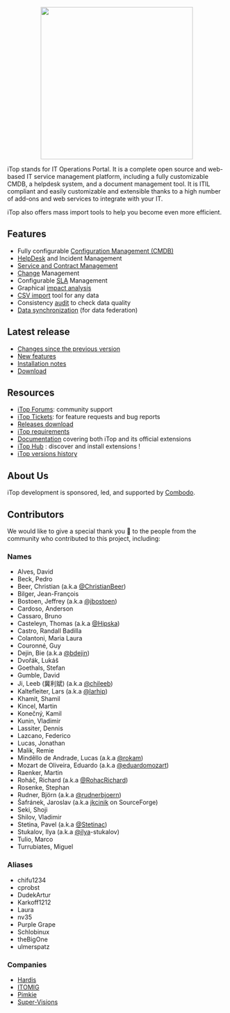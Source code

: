 <p align="center"><a href="https://www.combodo.com/itop-193" target="_blank">
    <img src="https://www.combodo.com/logos/logo-itop-baseline.svg" width=350>
</a></p>


iTop stands for IT Operations Portal. It is a complete open source and web-based IT service management platform, including a fully customizable CMDB, a helpdesk system, and a document management tool. It is ITIL compliant and easily customizable and extensible thanks to a high number of add-ons and web services to integrate with your IT.

iTop also offers mass import tools to help you become even more efficient.

## Features
- Fully configurable [Configuration Management (CMDB)][10]
- [HelpDesk][11] and Incident Management
- [Service and Contract Management][12]
- [Change][13] Management
- Configurable [SLA][14] Management
- Graphical [impact analysis][15]
- [CSV import][16] tool for any data
- Consistency [audit][17] to check data quality
- [Data synchronization][18] (for data federation)


## Latest release

 - [Changes since the previous version][62]
 - [New features][63]
 - [Installation notes][64]
 - [Download][65]

[62]: https://www.itophub.io/wiki/page?id=latest:release:change_log
[63]: https://www.itophub.io/wiki/page?id=latest:release:start
[64]: https://www.itophub.io/wiki/page?id=latest:install:start
[65]: https://sourceforge.net/projects/itop/files/latest/download


## Resources

 - [iTop Forums][1]: community support
 - [iTop Tickets][2]: for feature requests and bug reports
 - [Releases download][3]
 - [iTop requirements][4]
 - [Documentation][5] covering both iTop and its official extensions
 - [iTop Hub][6] : discover and install extensions !
 - [iTop versions history][7]


[1]: https://sourceforge.net/p/itop/discussion/
[2]: https://sourceforge.net/p/itop/tickets/
[3]: https://sourceforge.net/projects/itop/files/itop/
[4]: https://www.itophub.io/wiki/page?id=latest:install:requirements
[5]: https://www.itophub.io/wiki
[6]: https://store.itophub.io/en_US/
[7]: .doc/itop-version-history.md

[10]: https://www.itophub.io/wiki/page?id=latest%3Adatamodel%3Astart#configuration_management_cmdb
[11]: https://www.itophub.io/wiki/page?id=latest%3Adatamodel%3Astart#ticketing
[12]: https://www.itophub.io/wiki/page?id=latest%3Adatamodel%3Astart#service_management
[13]: https://www.itophub.io/wiki/page?id=latest%3Adatamodel%3Astart#change_management
[14]: https://www.itophub.io/wiki/page?id=latest%3Aimplementation%3Astart#service_level_agreements_and_targets
[15]: https://www.itophub.io/wiki/page?id=latest%3Auser%3Aactions#relations
[16]: https://www.itophub.io/wiki/page?id=latest%3Auser%3Abulk_modify#uploading_data
[17]: https://www.itophub.io/wiki/page?id=latest%3Aadmin%3Aaudit
[18]: https://www.itophub.io/wiki/page?id=latest%3Aadvancedtopics%3Adata_synchro_overview



## About Us

iTop development is sponsored, led, and supported by [Combodo][0].

[0]: https://www.combodo.com


## Contributors

We would like to give a special thank you 🤗 to the people from the community who contributed to this project, including:

### Names

- Alves, David
- Beck, Pedro
- Beer, Christian (a.k.a [@ChristianBeer](https://www.github.com/ChristianBeer))
- Bilger, Jean-François
- Bostoen, Jeffrey (a.k.a [@jbostoen](https://www.github.com/jbostoen))
- Cardoso, Anderson
- Cassaro, Bruno
- Casteleyn, Thomas (a.k.a [@Hipska](https://www.github.com/Hipska))
- Castro, Randall Badilla
- Colantoni, Maria Laura
- Couronné, Guy
- Dejin, Bie (a.k.a [@bdejin](https://github.com/bdejin))
- Dvořák, Lukáš
- Goethals, Stefan
- Gumble, David
- Ji, Leeb (冀利斌) (a.k.a [@chileeb](https://github.com/chileeb))
- Kaltefleiter, Lars (a.k.a [@larhip](https://www.github.com/larhip))
- Khamit, Shamil
- Kincel, Martin
- Konečný, Kamil
- Kunin, Vladimir
- Lassiter, Dennis
- Lazcano, Federico
- Lucas, Jonathan
- Malik, Remie
- Mindêllo de Andrade, Lucas (a.k.a [@rokam](https://www.github.com/rokam))
- Mozart de Oliveira, Eduardo (a.k.a [@eduardomozart](https://github.com/eduardomozart))
- Raenker, Martin
- Roháč, Richard (a.k.a [@RohacRichard](https://github.com/RohacRichard))
- Rosenke, Stephan
- Rudner, Björn (a.k.a [@rudnerbjoern](https://github.com/rudnerbjoern))
- Šafránek, Jaroslav (a.k.a [jkcinik](https://sourceforge.net/u/jkcinik/profile/) on SourceForge)
- Seki, Shoji
- Shilov, Vladimir
- Stetina, Pavel (a.k.a [@Stetinac](https://github.com/Stetinac))
- Stukalov, Ilya (a.k.a [@ilya](https://www.github.com/ilya)-stukalov)
- Tulio, Marco
- Turrubiates, Miguel

### Aliases

- chifu1234
- cprobst
- DudekArtur
- Karkoff1212
- Laura
- nv35
- Purple Grape
- Schlobinux
- theBigOne
- ulmerspatz

### Companies

- [Hardis](https://www.hardis-group.com/)
- [ITOMIG](https://www.itomig.de/)
- [Pimkie](https://www.pimkie.com/)
- [Super-Visions](https://www.super-visions.com/)

